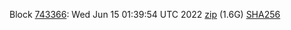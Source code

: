 Block [743366](https://testnet-insight.dashevo.org/insight/block/000000c37524cae1791d9bfa58235d9f2549644ce52aa67426c25d6f04eafe79): Wed Jun 15 01:39:54 UTC 2022 [zip](https://dash-bootstrap-2.ams3.digitaloceanspaces.com/testnet/2022-06-15/bootstrap.dat.zip) (1.6G) [SHA256](https://dash-bootstrap-2.ams3.digitaloceanspaces.com/testnet/2022-06-15/sha256.txt)


